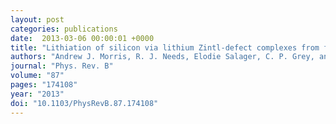 ```yaml
---
layout: post
categories: publications
date:  2013-03-06 00:00:01 +0000
title: "Lithiation of silicon via lithium Zintl-defect complexes from first principles"
authors: "Andrew J. Morris, R. J. Needs, Elodie Salager, C. P. Grey, and Chris J. Pickard"
journal: "Phys. Rev. B"
volume: "87"
pages: "174108"
year: "2013"
doi: "10.1103/PhysRevB.87.174108"
---
```

